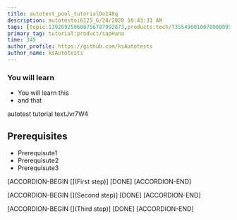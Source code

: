 ```yaml
---
title: autotest_pool_tutorialOo148q
description: autotestoi6125_6/24/2020 10:43:31 AM
tags: [topic:139269250608756787992873,products:tech/73554900100700000996,tutorial:experience/advanced]
primary_tag: tutorial:product/sapHana
time: 345
author_profile: https://github.com/ksAutotests
author_name: ksAutotests
---
```

### You will learn
- You will learn this
- and that

autotest tutorial textJvr7W4

## Prerequisites
- Prerequisute1
- Prerequisute2
- Prerequisute3

[ACCORDION-BEGIN [](First step)]
[DONE]
[ACCORDION-END]

[ACCORDION-BEGIN [](Second step)]
[DONE]
[ACCORDION-END]

[ACCORDION-BEGIN [](Third step)]
[DONE]
[ACCORDION-END]

